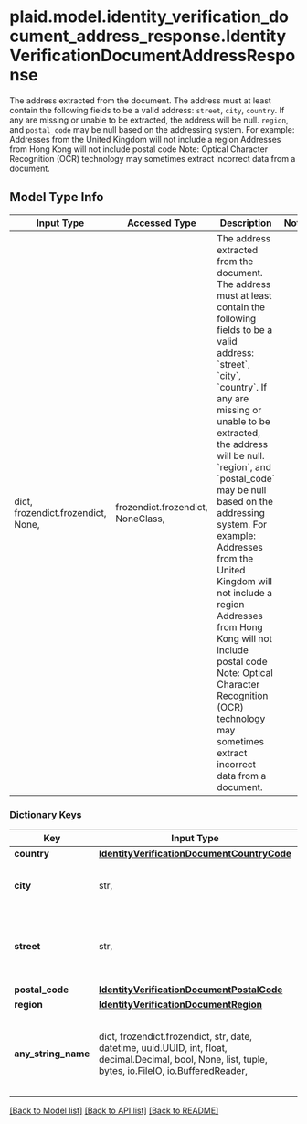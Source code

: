 # plaid.model.identity_verification_document_address_response.IdentityVerificationDocumentAddressResponse

The address extracted from the document. The address must at least contain the following fields to be a valid address: `street`, `city`, `country`. If any are missing or unable to be extracted, the address will be null.  `region`, and `postal_code` may be null based on the addressing system. For example:  Addresses from the United Kingdom will not include a region  Addresses from Hong Kong will not include postal code  Note: Optical Character Recognition (OCR) technology may sometimes extract incorrect data from a document.

## Model Type Info
Input Type | Accessed Type | Description | Notes
------------ | ------------- | ------------- | -------------
dict, frozendict.frozendict, None,  | frozendict.frozendict, NoneClass,  | The address extracted from the document. The address must at least contain the following fields to be a valid address: &#x60;street&#x60;, &#x60;city&#x60;, &#x60;country&#x60;. If any are missing or unable to be extracted, the address will be null.  &#x60;region&#x60;, and &#x60;postal_code&#x60; may be null based on the addressing system. For example:  Addresses from the United Kingdom will not include a region  Addresses from Hong Kong will not include postal code  Note: Optical Character Recognition (OCR) technology may sometimes extract incorrect data from a document. | 

### Dictionary Keys
Key | Input Type | Accessed Type | Description | Notes
------------ | ------------- | ------------- | ------------- | -------------
**country** | [**IdentityVerificationDocumentCountryCode**](IdentityVerificationDocumentCountryCode.md) | [**IdentityVerificationDocumentCountryCode**](IdentityVerificationDocumentCountryCode.md) |  | 
**city** | str,  | str,  | City extracted from the document. | 
**street** | str,  | str,  | The full street address extracted from the document. | 
**postal_code** | [**IdentityVerificationDocumentPostalCode**](IdentityVerificationDocumentPostalCode.md) | [**IdentityVerificationDocumentPostalCode**](IdentityVerificationDocumentPostalCode.md) |  | 
**region** | [**IdentityVerificationDocumentRegion**](IdentityVerificationDocumentRegion.md) | [**IdentityVerificationDocumentRegion**](IdentityVerificationDocumentRegion.md) |  | 
**any_string_name** | dict, frozendict.frozendict, str, date, datetime, uuid.UUID, int, float, decimal.Decimal, bool, None, list, tuple, bytes, io.FileIO, io.BufferedReader,  | frozendict.frozendict, str, decimal.Decimal, BoolClass, NoneClass, tuple, bytes, FileIO | any string name can be used but the value must be the correct type | [optional]

[[Back to Model list]](../../README.md#documentation-for-models) [[Back to API list]](../../README.md#documentation-for-api-endpoints) [[Back to README]](../../README.md)

